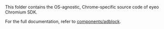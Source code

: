 This folder contains the OS-agnostic, Chrome-specific source code of eyeo Chromium SDK.

For the full documentation, refer to [components/adblock](/components/adblock).

